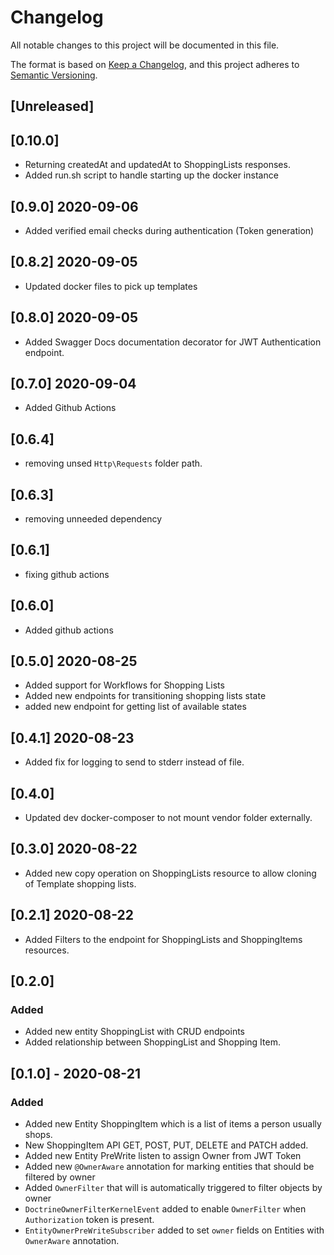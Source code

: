 # Changelog
All notable changes to this project will be documented in this file.

The format is based on [Keep a Changelog](https://keepachangelog.com/en/1.0.0/),
and this project adheres to [Semantic Versioning](https://semver.org/spec/v2.0.0.html).

## [Unreleased]
## [0.10.0]
- Returning createdAt and updatedAt to ShoppingLists responses. 
- Added run.sh script to handle starting up the docker instance
## [0.9.0] 2020-09-06
- Added verified email checks during authentication (Token generation)
## [0.8.2] 2020-09-05
- Updated docker files to pick up templates
## [0.8.0] 2020-09-05
- Added Swagger Docs documentation decorator for JWT Authentication endpoint.
## [0.7.0] 2020-09-04
- Added Github Actions
## [0.6.4]
- removing unsed `Http\Requests` folder path. 
## [0.6.3]
- removing unneeded dependency 
## [0.6.1]
- fixing github actions
## [0.6.0]
- Added github actions

## [0.5.0] 2020-08-25
- Added support for Workflows for Shopping Lists
- Added new endpoints for transitioning shopping lists state
- added new endpoint for getting list of available states

## [0.4.1] 2020-08-23
- Added fix for logging to send to stderr instead of file.
 
## [0.4.0]
- Updated dev docker-composer to not mount vendor folder externally.

## [0.3.0] 2020-08-22
- Added new copy operation on ShoppingLists resource to allow cloning of Template shopping lists. 

## [0.2.1] 2020-08-22
- Added Filters to the endpoint for ShoppingLists and ShoppingItems resources.

## [0.2.0]
### Added
- Added new entity ShoppingList with CRUD endpoints
- Added relationship between ShoppingList and Shopping Item. 

## [0.1.0] - 2020-08-21
### Added
- Added new Entity ShoppingItem which is a list of items a person usually shops. 
- New ShoppingItem API GET, POST, PUT, DELETE and PATCH added. 
- Added new Entity PreWrite listen to assign Owner from JWT Token 
- Added new `@OwnerAware` annotation for marking entities that should be filtered by owner
- Added `OwnerFilter` that will is automatically triggered to filter objects by owner
- `DoctrineOwnerFilterKernelEvent` added to enable `OwnerFilter` when `Authorization` token is present.
- `EntityOwnerPreWriteSubscriber` added to set `owner` fields on Entities with `OwnerAware` annotation.